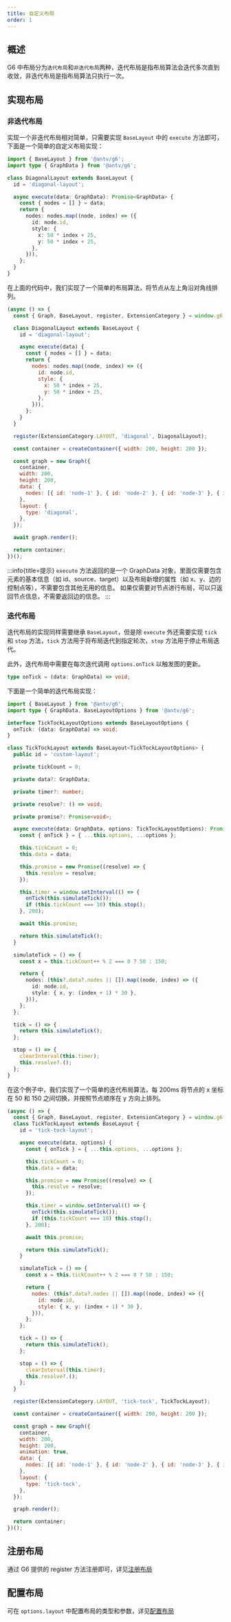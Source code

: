 ```yaml
---
title: 自定义布局
order: 1
---
```


## 概述

G6 中布局分为`迭代布局`和`非迭代布局`两种，迭代布局是指布局算法会迭代多次直到收敛，非迭代布局是指布局算法只执行一次。

## 实现布局

### 非迭代布局

实现一个非迭代布局相对简单，只需要实现 `BaseLayout` 中的 `execute` 方法即可，下面是一个简单的自定义布局实现：

```typescript
import { BaseLayout } from '@antv/g6';
import type { GraphData } from '@antv/g6';

class DiagonalLayout extends BaseLayout {
  id = 'diagonal-layout';

  async execute(data: GraphData): Promise<GraphData> {
    const { nodes = [] } = data;
    return {
      nodes: nodes.map((node, index) => ({
        id: node.id,
        style: {
          x: 50 * index + 25,
          y: 50 * index + 25,
        },
      })),
    };
  }
}
```

在上面的代码中，我们实现了一个简单的布局算法，将节点从左上角沿对角线排列。

```js | ob { pin: false }
(async () => {
  const { Graph, BaseLayout, register, ExtensionCategory } = window.g6;

  class DiagonalLayout extends BaseLayout {
    id = 'diagonal-layout';

    async execute(data) {
      const { nodes = [] } = data;
      return {
        nodes: nodes.map((node, index) => ({
          id: node.id,
          style: {
            x: 50 * index + 25,
            y: 50 * index + 25,
          },
        })),
      };
    }
  }

  register(ExtensionCategory.LAYOUT, 'diagonal', DiagonalLayout);

  const container = createContainer({ width: 200, height: 200 });

  const graph = new Graph({
    container,
    width: 200,
    height: 200,
    data: {
      nodes: [{ id: 'node-1' }, { id: 'node-2' }, { id: 'node-3' }, { id: 'node-4' }],
    },
    layout: {
      type: 'diagonal',
    },
  });

  await graph.render();

  return container;
})();
```

:::info{title=提示}
`execute` 方法返回的是一个 GraphData 对象，里面仅需要包含元素的基本信息（如 id、source、target）以及布局新增的属性（如 x、y、边的控制点等），不需要包含其他无用的信息。
如果仅需要对节点进行布局，可以只返回节点信息，不需要返回边的信息。
:::

### 迭代布局

迭代布局的实现同样需要继承 `BaseLayout`，但是除 `execute` 外还需要实现 `tick` 和 `stop` 方法，`tick` 方法用于将布局迭代到指定轮次，`stop` 方法用于停止布局迭代。

此外，迭代布局中需要在每次迭代调用 `options.onTick` 以触发图的更新。

```typescript
type onTick = (data: GraphData) => void;
```

下面是一个简单的迭代布局实现：

```typescript
import { BaseLayout } from '@antv/g6';
import type { GraphData, BaseLayoutOptions } from '@antv/g6';

interface TickTockLayoutOptions extends BaseLayoutOptions {
  onTick: (data: GraphData) => void;
}

class TickTockLayout extends BaseLayout<TickTockLayoutOptions> {
  public id = 'custom-layout';

  private tickCount = 0;

  private data?: GraphData;

  private timer?: number;

  private resolve?: () => void;

  private promise?: Promise<void>;

  async execute(data: GraphData, options: TickTockLayoutOptions): Promise<GraphData> {
    const { onTick } = { ...this.options, ...options };

    this.tickCount = 0;
    this.data = data;

    this.promise = new Promise((resolve) => {
      this.resolve = resolve;
    });

    this.timer = window.setInterval(() => {
      onTick(this.simulateTick());
      if (this.tickCount === 10) this.stop();
    }, 200);

    await this.promise;

    return this.simulateTick();
  }

  simulateTick = () => {
    const x = this.tickCount++ % 2 === 0 ? 50 : 150;

    return {
      nodes: (this?.data?.nodes || []).map((node, index) => ({
        id: node.id,
        style: { x, y: (index + 1) * 30 },
      })),
    };
  };

  tick = () => {
    return this.simulateTick();
  };

  stop = () => {
    clearInterval(this.timer);
    this.resolve?.();
  };
}
```

在这个例子中，我们实现了一个简单的迭代布局算法，每 200ms 将节点的 x 坐标在 50 和 150 之间切换，并按照节点顺序在 y 方向上排列。

```js | ob { pin: false }
(async () => {
  const { Graph, BaseLayout, register, ExtensionCategory } = window.g6;
  class TickTockLayout extends BaseLayout {
    id = 'tick-tock-layout';

    async execute(data, options) {
      const { onTick } = { ...this.options, ...options };

      this.tickCount = 0;
      this.data = data;

      this.promise = new Promise((resolve) => {
        this.resolve = resolve;
      });

      this.timer = window.setInterval(() => {
        onTick(this.simulateTick());
        if (this.tickCount === 10) this.stop();
      }, 200);

      await this.promise;

      return this.simulateTick();
    }

    simulateTick = () => {
      const x = this.tickCount++ % 2 === 0 ? 50 : 150;

      return {
        nodes: (this?.data?.nodes || []).map((node, index) => ({
          id: node.id,
          style: { x, y: (index + 1) * 30 },
        })),
      };
    };

    tick = () => {
      return this.simulateTick();
    };

    stop = () => {
      clearInterval(this.timer);
      this.resolve?.();
    };
  }

  register(ExtensionCategory.LAYOUT, 'tick-tock', TickTockLayout);

  const container = createContainer({ width: 200, height: 200 });

  const graph = new Graph({
    container,
    width: 200,
    height: 200,
    animation: true,
    data: {
      nodes: [{ id: 'node-1' }, { id: 'node-2' }, { id: 'node-3' }, { id: 'node-4' }, { id: 'node-5' }],
    },
    layout: {
      type: 'tick-tock',
    },
  });

  graph.render();

  return container;
})();
```

## 注册布局

通过 G6 提供的 register 方法注册即可，详见[注册布局](/manual/core-concept/layout#注册布局)

## 配置布局

可在 `options.layout` 中配置布局的类型和参数，详见[配置布局](/manual/core-concept/layout#配置布局)
